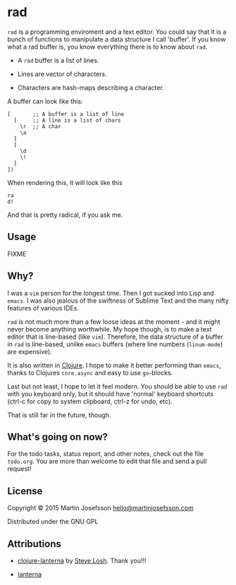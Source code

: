 # rad

`rad` is a programming enviroment and a text editor. You could say that it is
a bunch of functions to manipulate a data structure I call 'buffer'.
If you know what a rad buffer is, you know everything there is to know about `rad`.

* A `rad` buffer is a list of lines.

* Lines are vector of characters.

* Characters are hash-maps describing a character.

A buffer can look like this:

```
[       ;; A buffer is a list of line
  [     ;; A line is a list of chars
    \r  ;; A char
    \a
  ]
  [
    \d
    \!
  ]
])
```
When rendering this, it will look like this
```
ra
d!
```
And that is pretty radical, if you ask me.

## Usage

FIXME

## Why?

I was a `vim` person for the longest time. Then I got sucked into Lisp and `emacs`.
I was also jealous of the swiftness of Sublime Text and the many nifty features
of various IDEs.

`rad` is not much more than a few loose ideas at the moment - and it might never
become anything worthwhile. My hope though, is to make a text editor that is
line-based (like `vim`). Therefore, the data structure of a buffer in `rad`
is line-based, unlike `emacs` buffers (where line numbers (`linum-mode`) are expensive).

It is also written in [Clojure](http://clojure.org). I hope to make it
better performing than `emacs`, thanks to Clojures `core.async` and easy
to use `go`-blocks.

Last but not least, I hope to let it feel modern. You should be able
to use `rad` with you keyboard only, but it should have 'normal' keyboard
shortcuts (ctrl-c for copy to system clipboard, ctrl-z for undo, etc).

That is still far in the future, though.

## What's going on now?

For the todo tasks, status report, and other notes, check out the file `todo.org`.
You are more than welcome to edit that file and send a pull request!

## License

Copyright © 2015 Martin Josefsson <hello@martinjosefsson.com>

Distributed under the GNU GPL

## Attributions
* [clojure-lanterna](http://sjl.bitbucket.org/clojure-lanterna/) by [Steve Losh](http://stevelosh.com). Thank you!!!

* [lanterna](https://code.google.com/p/lanterna/)
